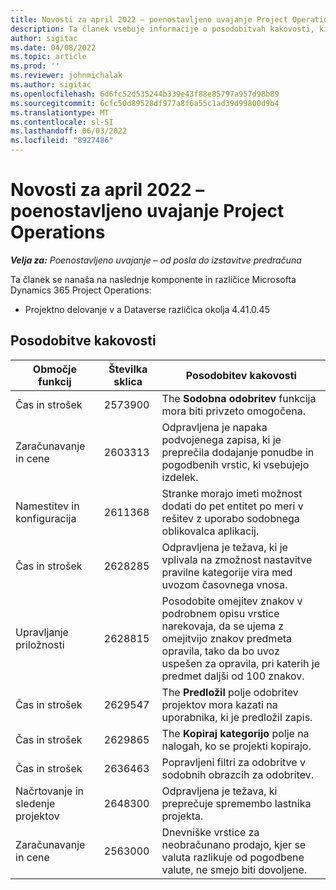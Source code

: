 ```yaml
---
title: Novosti za april 2022 – poenostavljeno uvajanje Project Operations
description: Ta članek vsebuje informacije o posodobitvah kakovosti, ki so na voljo v izdaji Microsofta aprila 2022 Dynamics 365 Project Operations lahka uvedba.
author: sigitac
ms.date: 04/08/2022
ms.topic: article
ms.prod: ''
ms.reviewer: johnmichalak
ms.author: sigitac
ms.openlocfilehash: 6d6fc52d535244b339e43f88e85797a957d98b89
ms.sourcegitcommit: 6cfc50d89528df977a8f6a55c1ad39d99800d9b4
ms.translationtype: MT
ms.contentlocale: sl-SI
ms.lasthandoff: 06/03/2022
ms.locfileid: "8927486"
---
```

# <a name="whats-new-april-2022---project-operations-lite-deployment"></a>Novosti za april 2022 – poenostavljeno uvajanje Project Operations

_**Velja za:** Poenostavljeno uvajanje – od posla do izstavitve predračuna_

Ta članek se nanaša na naslednje komponente in različice Microsofta Dynamics 365 Project Operations:

- Projektno delovanje v a Dataverse različica okolja 4.41.0.45

## <a name="quality-updates"></a>Posodobitve kakovosti

| Območje funkcij | Številka sklica | Posodobitev kakovosti |
| --- | --- | --- |
| Čas in strošek | 2573900 | The **Sodobna odobritev** funkcija mora biti privzeto omogočena. |
| Zaračunavanje in cene | 2603313 | Odpravljena je napaka podvojenega zapisa, ki je preprečila dodajanje ponudbe in pogodbenih vrstic, ki vsebujejo izdelek. |
| Namestitev in konfiguracija | 2611368 | Stranke morajo imeti možnost dodati do pet entitet po meri v rešitev z uporabo sodobnega oblikovalca aplikacij. |
| Čas in strošek | 2628285 | Odpravljena je težava, ki je vplivala na zmožnost nastavitve pravilne kategorije vira med uvozom časovnega vnosa. |
| Upravljanje priložnosti| 2628815 | Posodobite omejitev znakov v podrobnem opisu vrstice narekovaja, da se ujema z omejitvijo znakov predmeta opravila, tako da bo uvoz uspešen za opravila, pri katerih je predmet daljši od 100 znakov. |
| Čas in strošek| 2629547 | The **Predložil** polje odobritev projektov mora kazati na uporabnika, ki je predložil zapis. |
| Čas in strošek| 2629865 | The **Kopiraj kategorijo** polje na nalogah, ko se projekti kopirajo. |
| Čas in strošek| 2636463 | Popravljeni filtri za odobritve v sodobnih obrazcih za odobritev. |
| Načrtovanje in sledenje projektov | 2648300 | Odpravljena je težava, ki preprečuje spremembo lastnika projekta. |
| Zaračunavanje in cene | 2563000 | Dnevniške vrstice za neobračunano prodajo, kjer se valuta razlikuje od pogodbene valute, ne smejo biti dovoljene. |
